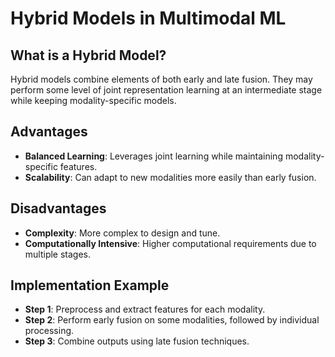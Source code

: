 # Hybrid Models in Multimodal ML

## What is a Hybrid Model?

Hybrid models combine elements of both early and late fusion. They may perform some level of joint representation learning at an intermediate stage while keeping modality-specific models.

## Advantages

- **Balanced Learning**: Leverages joint learning while maintaining modality-specific features.
- **Scalability**: Can adapt to new modalities more easily than early fusion.

## Disadvantages

- **Complexity**: More complex to design and tune.
- **Computationally Intensive**: Higher computational requirements due to multiple stages.

## Implementation Example

- **Step 1**: Preprocess and extract features for each modality.
- **Step 2**: Perform early fusion on some modalities, followed by individual processing.
- **Step 3**: Combine outputs using late fusion techniques.

